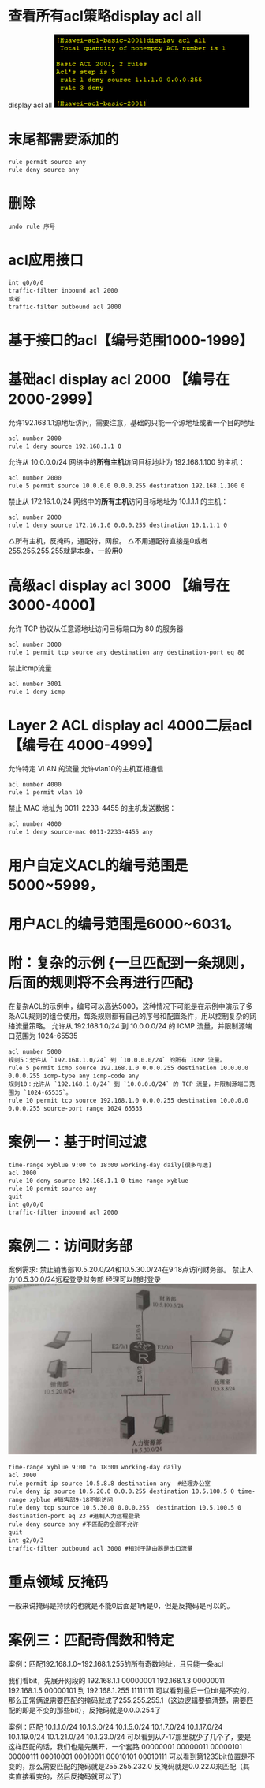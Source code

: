 # 查看所有acl策略display acl all
display acl all
![image-20247134413593.png](7_8ENSP实验配置/3ACL配置/3ACL配置/image-20247134413593.png)
# 末尾都需要添加的
```选择其一
rule permit source any
rule deny source any
```
# 删除
```
undo rule 序号
```
# acl应用接口
```
int g0/0/0
traffic-filter inbound acl 2000
或者
traffic-filter outbound acl 2000

```
# 基于接口的acl【编号范围1000-1999】
# 基础acl display acl 2000  【编号在2000-2999】
允许192.168.1.1源地址访问，需要注意，基础的只能一个源地址或者一个目的地址
```
acl number 2000
rule 1 deny source 192.168.1.1 0
```
允许从 10.0.0.0/24 网络中的**所有主机**访问目标地址为 192.168.1.100 的主机：
```
acl number 2000
rule 5 permit source 10.0.0.0 0.0.0.255 destination 192.168.1.100 0
```
禁止从 172.16.1.0/24 网络中的**所有主机**访问目标地址为 10.1.1.1 的主机：
```
acl number 2000
rule 1 deny source 172.16.1.0 0.0.0.255 destination 10.1.1.1 0
```
△所有主机，反掩码，通配符，网段。
△不用通配符直接是0或者255.255.255.255就是本身，一般用0


# 高级acl display acl 3000 【编号在3000-4000】
允许 TCP 协议从任意源地址访问目标端口为 80 的服务器
```
acl number 3000
rule 1 permit tcp source any destination any destination-port eq 80
```
禁止icmp流量
```
acl number 3001
rule 1 deny icmp
```
# Layer 2 ACL display acl 4000二层acl【编号在 4000-4999】
允许特定 VLAN 的流量 允许vlan10的主机互相通信
```
acl number 4000 
rule 1 permit vlan 10
```
禁止 MAC 地址为 0011-2233-4455 的主机发送数据：
```
acl number 4000
rule 1 deny source-mac 0011-2233-4455 any
```
# 用户自定义ACL的编号范围是5000~5999，
# 用户ACL的编号范围是6000~6031。
# 附：复杂的示例 {一旦匹配到一条规则，后面的规则将不会再进行匹配}
在复杂ACL的示例中，编号可以高达5000，这种情况下可能是在示例中演示了多条ACL规则的组合使用，每条规则都有自己的序号和配置条件，用以控制复杂的网络流量策略。
允许从 192.168.1.0/24 到 10.0.0.0/24 的 ICMP 流量，并限制源端口范围为 1024-65535
```
acl number 5000
规则5：允许从 `192.168.1.0/24` 到 `10.0.0.0/24` 的所有 ICMP 流量。
rule 5 permit icmp source 192.168.1.0 0.0.0.255 destination 10.0.0.0 0.0.0.255 icmp-type any icmp-code any
规则10：允许从 `192.168.1.0/24` 到 `10.0.0.0/24` 的 TCP 流量，并限制源端口范围为 `1024-65535`。
rule 10 permit tcp source 192.168.1.0 0.0.0.255 destination 10.0.0.0 0.0.0.255 source-port range 1024 65535
```

# 案例一：基于时间过滤
```每天9-18点192.168.1.1不能经过路由器
time-range xyblue 9:00 to 18:00 working-day daily[很多可选]
acl 2000
rule 10 deny source 192.168.1.1 0 time-range xyblue
rule 10 permit source any
quit
int g0/0/0
traffic-filter inbound acl 2000
```
# 案例二：访问财务部
案例需求:
禁止销售部10.5.20.0/24和10.5.30.0/24在9:18点访问财务部。
禁止人力10.5.30.0/24远程登录财务部
经理可以随时登录
![image-2024813423979.png|275](7_8ENSP%E5%AE%9E%E9%AA%8C%E9%85%8D%E7%BD%AE/3ACL%E9%85%8D%E7%BD%AE/3ACL%E9%85%8D%E7%BD%AE/image-2024813423979.png)
```
time-range xyblue 9:00 to 18:00 working-day daily
acl 3000
rule permit ip source 10.5.8.8 destination any  #经理办公室
rule deny ip source 10.5.20.0 0.0.0.255 destination 10.5.100.5 0 time-range xyblue #销售部9-18不能访问
rule deny tcp source 10.5.30.0 0.0.0.255  destination 10.5.100.5 0 destination-port eq 23 #进制人力远程登录
rule deny source any #不匹配的全部不允许
quit
int g2/0/3
traffic-filter outbound acl 3000 #相对于路由器是出口流量
```
# 重点领域 反掩码
一般来说掩码是持续的也就是不能0后面是1再是0，但是反掩码是可以的。
# 案例三：匹配奇偶数和特定
案例：匹配192.168.1.0~192.168.1.255的所有奇数地址，且只能一条acl

我们看bit，先展开网段的
192.168.1.1     00000001
192.168.1.3     00000011
192.168.1.5     00000101
到
192.168.1.255  11111111
可以看到最后一位bit是不变的，那么正常俩说需要匹配的掩码就成了255.255.255.1（这边逻辑要搞清楚，需要匹配的即是不变的那些bit），反掩码就是0.0.0.254了

案例：匹配
10.1.1.0/24
10.1.3.0/24
10.1.5.0/24
10.1.7.0/24
10.1.17.0/24
10.1.19.0/24
10.1.21.0/24
10.1.23.0/24
可以看到从7-17那里就少了几个了，要是这样匹配的话，我们也是先展开，一个套路
00000001
00000011
00000101
00000111
00010001
00010011
00010101
00010111
可以看到第1235bit位置是不变的，那么需要匹配的掩码就是255.255.232.0 反掩码就是0.0.22.0来匹配（其实直接看变的，然后反掩码就可以了）